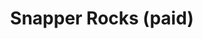 ---
layout: child_layout/surfcams_live
title: Snapper Rocks (paid)
permalink: /surfcams/snapper-rocks/paid/
user_type: paid
premium: true

live_path: /surfcams/snapper-rocks/paid/
live_stream: ONLY PLAYLIST WORKS
live_stream_image: https://static.swellnet.com.au/images/surfcams/snapper-rocks.jpg
live_stream_playlist: //stream.n1.au.swellnet.com/surfcams/snapper-rocks.stream/playlist.m3u8

replays_path: /surfcams/snapper-rocks/replays/
replays_surfcam_id: 2

theme: theme-public
---